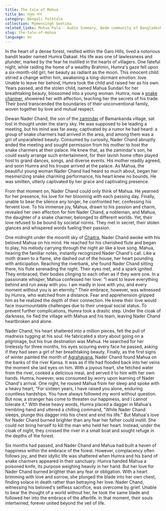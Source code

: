 ```yaml
---
title: The tale of Mohua
title_bn: মহুয়ার পালা
category: Bengali Folktale
collection: Mymensingh Geetika
related_links: Mohua Pala - Audio Summary, Bede community of Bangladesh - Video
slug: the-tale-of-mohua
language: en
---
```


In the heart of a dense forest, nestled within the Garo Hills, lived a notorious bandit leader named Humra Dakaat. His life was one of lawlessness and plunder, marked by the fear he instilled in the hearts of villagers. One fateful night, while raiding the home of a wealthy Brahmin, Humra's gaze fell upon a six-month-old girl, her beauty as radiant as the moon. This innocent child stirred a change within him, awakening a long-dormant emotion: love. Unable to leave her behind, Humra took the child and raised her as his own. Years passed, and the stolen child, named Mahua Sundari for her breathtaking beauty, blossomed into a young woman. Humra, now a [snake charmer](https://en.wikipedia.org/wiki/Bede_people), showered her with affection, teaching her the secrets of his trade. Their bond transcended the boundaries of their unconventional family, woven together by love and mutual respect.

Dewan Nader Chand, the son of the [zamindar](https://en.wikipedia.org/wiki/Zamindar) of Bamankanda village, sat lost in thought under the starry sky. He was supposed to be leading a meeting, but his mind was far away, captivated by a rumor he had heard: a group of snake charmers had arrived in the area, and among them was a girl of unparalleled beauty. Consumed by curiosity, Nader Chand abruptly ended the meeting and sought permission from his mother to host the snake charmers at their palace. He knew that, as the zamindar's son, he could easily arrange such entertainment, for their lavish home often played host to grand dances, songs, and diverse events. His mother readily agreed, and soon Humra and his troupe arrived at the palace. As Mahua, the beautiful young woman Nader Chand had heard so much about, began her mesmerizing snake charming performance, his heart knew no bounds. He was smitten, utterly captivated by her grace and captivating presence.

From that moment on, Nader Chand could only think of Mahua. He yearned for her presence, his love for her blooming with each passing day. Finally, unable to bear the silence any longer, he confronted her, confessing his fervent love. To his immense joy, Mahua, drawn to his passion and charm, revealed her own affection for him Nader Chand, a nobleman, and Mahua, the daughter of a snake charmer, belonged to different worlds. Yet, their love refused to be bound by societal norms. They met in secret, their stolen glances and whispered words fueling their passion.

One midnight under the moonlit sky of [Chaitra](https://en.wikipedia.org/wiki/Choitro), Nader Chand awoke with his beloved Mahua on his mind. He reached for his cherished flute and began to play, his melody carrying through the night air like a love song. Mahua, hearing the familiar notes, instantly recognized Nader Chand's call. Like a moth drawn to a flame, she dashed out of the house, her heart pounding with anticipation. Reaching the riverbank, she found Nader Chand sitting there, his flute serenading the night. Their eyes met, and a spark ignited. They embraced, their bodies clinging to each other as if they were one. In a passionate whisper, Mahua confessed her love: "I want to leave everything behind and run away with you. I am madly in love with you, and every moment without you is an eternity." Their embrace, however, was witnessed by Humra, who watched from a distance. Fear and apprehension gripped him as he realized the depth of their connection. He knew their love would face insurmountable challenges due to their unequal social status. To prevent further complications, Humra took a drastic step. Under the cloak of darkness, he fled the village with Mahua and his team, leaving Nader Chand heartbroken and alone.

Nader Chand, his heart shattered into a million pieces, felt the pull of madness tugging at his soul. He fabricated a story about going on a pilgrimage, but his true destination was Mahua. He searched for her tirelessly for three months, his eyes scouring every face he passed, asking if they had seen a girl of her breathtaking beauty. Finally, as the first signs of winter painted the month of [Agrahayana](https://en.wikipedia.org/wiki/Ogrohayon), Nader Chand found Mahua on the banks of the river Kansa. It was as if life had flooded back into her veins the moment she laid eyes on him. With a joyous heart, she fetched water from the river, cooked a delicious meal, and served it to him with her own hands. Humra, however, was consumed by worry upon learning of Nader Chand's arrival. One night, he roused Mahua from her sleep and spoke with a heavy heart, "For sixteen years, I have raised you alone, enduring countless hardships. You have always followed my word without question. But now, a stranger has come to threaten our happiness, and I cannot tolerate it." With these heavy words, Humra placed a dagger in Mahua's trembling hand and uttered a chilling command, "While Nader Chand sleeps, plunge this dagger into his chest and end his life." But Mahua's love for Nader Chand burned brighter than any fear her father could instill. She could not bring herself to kill the man who held her heart. Instead, under the cloak of night, they crossed the river in a small boat and sought refuge in the depths of the forest.

Six months had passed, and Nader Chand and Mahua had built a haven of happiness within the embrace of the forest. However, complacency often follows joy, and their idyllic life was shattered when Humra and his band of snake charmers appeared in their sanctuary. Humra handed Mahua a poisoned knife, its purpose weighing heavily in her hand. But her love for Nader Chand burned brighter than any fear or obligation. With a heart brimming with love and sorrow, she plunged the blade into her own chest, finding solace in death rather than betraying her love. Nader Chand, witnessing his beloved's selfless sacrifice, was overcome by grief. Unable to bear the thought of a world without her, he took the same blade and followed her into the embrace of the afterlife. In that moment, their souls intertwined, forever united beyond the veil of life.
